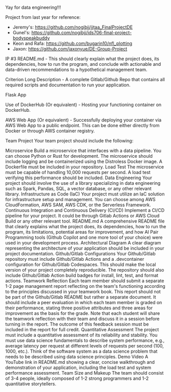 Yay for data engineering!!!  

Project from last year for reference:
- Jeremy's: https://github.com/nogibjj/jjtaa_FinalProjectDE  
- Gunel's: https://github.com/nogibjj/ids706-final-project-bodyspeakbuddy  
- Keon and Rafa: https://github.com/bugarin10/nfl_plotting
- Jaxon: https://github.com/jaxonyue/DE-Group-Project


IP #3
README.md - This should clearly explain what the project does, its dependencies, how to run the program, and conclude with actionable and data-driven recommendations to a hypothetical management team.

Criterion Long Description - A complete Gitlab/Github Repo that contains all required scripts and documentation to run your application.

Flask App

Use of DockerHub (Or equivalent) - Hosting your functioning container on DockerHub.

AWS Web App (Or equivalent) - Successfully deploying your container via AWS Web App to a public endpoint. This can be done either directly from Docker or through AWS container registry.


Team Project 
Your team project should include the following:

Microservice
    Build a microservice that interfaces with a data pipeline. You can choose Python or Rust for development. The microservice should include logging and be containerized using the Distroless Docker image. A Dockerfile must be included in your repository.
Load Test
    The microservice must be capable of handling 10,000 requests per second. A load test verifying this performance should be included.
Data Engineering
    Your project should involve the use of a library specializing in data engineering such as Spark, Pandas, SQL, a vector database, or any other relevant library.
    Infrastructure as Code (IaC)
    Your project must utilize an IaC solution for infrastructure setup and management. You can choose among AWS CloudFormation, AWS SAM, AWS CDK, or the Serverless Framework.
Continuous Integration and Continuous Delivery (CI/CD)
    Implement a CI/CD pipeline for your project. It could be through Gitlab Actions or AWS Cloud Build or any other relevant tool.
README.md
    A comprehensive README file that clearly explains what the project does, its dependencies, how to run the program, its limitations, potential areas for improvement, and how AI Pair Programming tools (Github Copilot and one more tool of your choice) were used in your development process.
Architectural Diagram
    A clear diagram representing the architecture of your application should be included in your project documentation.
Github/Gitlab Configurations
    Your Github/Gitlab repository must include Github/Gitlab Actions and a .devcontainer configuration for Github/Gitlab Codespaces. This should make the local version of your project completely reproducible. The repository should also include Github/Gitlab Action build badges for install, lint, test, and format actions.
Teamwork Reflection
    Each team member should submit a separate 1-2 page management report reflecting on the team's functioning according to the principles discussed in your teamwork book. This report should not be part of the Github/Gitlab README but rather a separate document. It should include a peer evaluation in which each team member is graded on their performance, stating three positive attributes and three areas for improvement as the basis for the grade. Note that each student will share the teamwork reflection with their team and discuss it in a session before turning in the report. The outcome of this feedback session must be included in the report for full credit.
Quantitative Assessment
    The project must include a quantitative assessment of its reliability and stability. You must use data science fundamentals to describe system performance, e.g., average latency per request at different levels of requests per second (100, 1000, etc.). Think of the software system as a data science problem that needs to be described using data science principles.
Demo Video
    A YouTube link in README.md showing a clear, concise walkthrough and demonstration of your application, including the load test and system performance assessment.
Team Size and Makeup
    The team should consist of 3-4 people, ideally composed of 1-2 strong programmers and 1-2 quantitative storytellers.